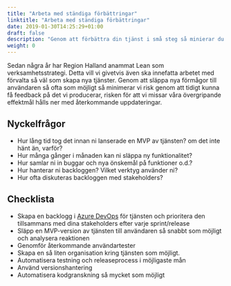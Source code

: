 ```yaml
---
title: "Arbeta med ständiga förbättringar"
linktitle: "Arbeta med ständiga förbättringar"
date: 2019-01-30T14:25:29+01:00
draft: false
description: "Genom att förbättra din tjänst i små steg så minierar du risk. Metoder som Lean, Scrum och KanBan säkerställer att du ofta kan få feedback från dina kunder och känna dig trygg i att ditt arbete resulterar i en positiv effekt."
weight: 0
---
```

Sedan några år har Region Halland anammat Lean som verksamhetsstrategi. Detta vill vi givetvis även ska innefatta arbetet med förvalta så väl som skapa nya tjänster. Genom att släppa nya förmågor till användaren så ofta som möjligt så minimerar vi risk genom att tidigt kunna få feedback på det vi producerar, risken för att vi missar våra övergripande effektmål hålls ner med återkommande uppdateringar.

## Nyckelfrågor

 - Hur lång tid tog det innan ni lanserade en MVP av tjänsten? om det inte hänt än, varför?
 - Hur många gånger i månaden kan ni släppa ny funktionalitet?
 - Hur samlar ni in buggar och nya önskemål på funktioner o.d.?
 - Hur hanterar ni backloggen? Vilket verktyg använder ni?
 - Hur ofta diskuteras backloggen med stakeholders?


## Checklista

 - Skapa en backlogg i [Azure DevOps](/verktyg/devops) för tjänsten och prioritera den tillsammans med dina stakeholders efter varje sprint/release
 - Släpp en MVP-version av tjänsten till användaren så snabbt som möjligt och analysera reaktionen
 - Genomför återkommande användartester
 - Skapa en så liten organisation kring tjänsten som möjligt.
 - Automatisera testning och releaseprocess i möjligaste mån
 - Använd versionshantering
 - Automatisera kodgranskning så mycket som möjligt
